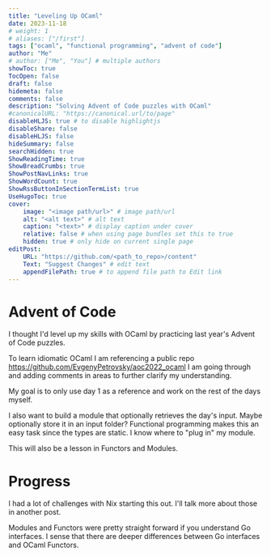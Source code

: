 ```yaml
---
title: "Leveling Up OCaml"
date: 2023-11-18
# weight: 1
# aliases: ["/first"]
tags: ["ocaml", "functional programming", "advent of code"]
author: "Me"
# author: ["Me", "You"] # multiple authors
showToc: true
TocOpen: false
draft: false
hidemeta: false
comments: false
description: "Solving Advent of Code puzzles with OCaml"
#canonicalURL: "https://canonical.url/to/page"
disableHLJS: true # to disable highlightjs
disableShare: false
disableHLJS: false
hideSummary: false
searchHidden: true
ShowReadingTime: true
ShowBreadCrumbs: true
ShowPostNavLinks: true
ShowWordCount: true
ShowRssButtonInSectionTermList: true
UseHugoToc: true
cover:
    image: "<image path/url>" # image path/url
    alt: "<alt text>" # alt text
    caption: "<text>" # display caption under cover
    relative: false # when using page bundles set this to true
    hidden: true # only hide on current single page
editPost:
    URL: "https://github.com/<path_to_repo>/content"
    Text: "Suggest Changes" # edit text
    appendFilePath: true # to append file path to Edit link
---
```


# Advent of Code

I thought I'd level up my skills with OCaml by practicing last
year's Advent of Code puzzles.

To learn idiomatic OCaml I am referencing a public repo https://github.com/EvgenyPetrovsky/aoc2022_ocaml
I am going through and adding comments in areas to further clarify my
understanding.

My goal is to only use day 1 as a reference and work on the rest of the days
myself.

I also want to build a module that optionally retrieves the day's input. Maybe
optionally store it in an input folder? Functional programming makes this an
easy task since the types are static. I know where to "plug in" my module.

This will also be a lesson in Functors and Modules.

# Progress
I had a lot of challenges with Nix starting this out. I'll talk more about those in another post.

Modules and Functors were pretty straight forward if you understand Go interfaces. I sense that there are deeper differences between Go interfaces and OCaml Functors.

